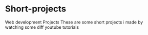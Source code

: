 # Short-projects
Web development  Projects
These are some short projects i made by watching some diff youtube tutorials
